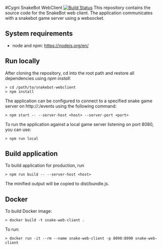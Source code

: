 #Cygni SnakeBot WebClient
[![Build Status](http://jenkins.snake.cygni.se/buildStatus/icon?job=snakebot-webclient)](http://jenkins.snake.cygni.se/job/snakebot-webclient/)
This repository contains the source code for the SnakeBot web client. The application communicates with a snakebot game server using a websocket.

## System requirements
* node and npm: https://nodejs.org/en/

## Run locally
After cloning the repository, cd into the root path and restore all dependencies using *npm install*:
```
> cd /path/to/snakebot-webclient
> npm install
```

The application can be configured to connect to a specified snake game server on http://<host>:<port>/events using the following command:
```
> npm start -- --server-host <host> --server-port <port>
```

To run the application against a local game server listening on port 8080, you can use:
```
> npm run local
```

## Build application
To build application for production, run
```
> npm run build -- --server-host <host>
```

The minified output will be copied to dist/bundle.js.

## Docker 
To build Docker image:
```
> docker build -t snake-web-client .
```

To run:
```
> docker run -it --rm --name snake-web-client -p 8090:8090 snake-web-client
```